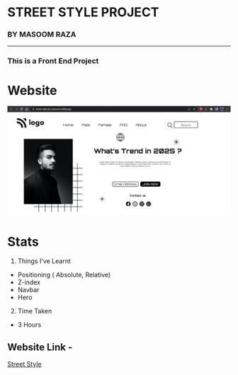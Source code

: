 # STREET STYLE PROJECT
### BY MASOOM RAZA
---
### This is a Front End Project 
# Website
![Street Style](/final.png)
# Stats 
1. Things I've Learnt 
  - Positioning ( Absolute, Relative)
- Z-index 
- Navbar 
- Hero
2. Time Taken
- 3 Hours 
## Website Link -
[Street Style](https://street-style-by-masoom.netlify.app/)
